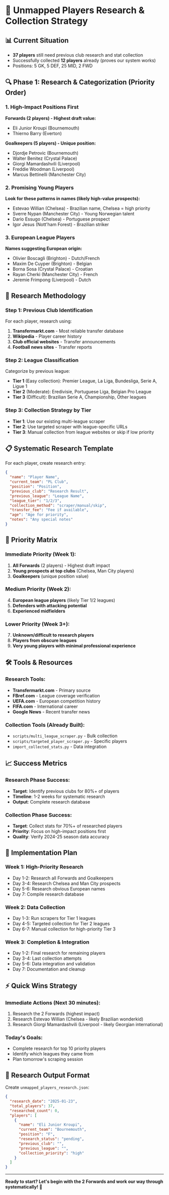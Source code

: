 # 🎯 Unmapped Players Research & Collection Strategy

## 📊 **Current Situation**
- **37 players** still need previous club research and stat collection
- Successfully collected **12 players** already (proves our system works)
- Positions: 5 GK, 5 DEF, 25 MID, 2 FWD

## 🔍 **Phase 1: Research & Categorization (Priority Order)**

### **1. High-Impact Positions First**
**Forwards (2 players) - Highest draft value:**
- Eli Junior Kroupi (Bournemouth)
- Thierno Barry (Everton)

**Goalkeepers (5 players) - Unique position:**
- Djordje Petrovic (Bournemouth)
- Walter Benitez (Crystal Palace)  
- Giorgi Mamardashvili (Liverpool)
- Freddie Woodman (Liverpool)
- Marcus Bettinelli (Manchester City)

### **2. Promising Young Players**
**Look for these patterns in names (likely high-value prospects):**
- Estevao Willian (Chelsea) - Brazilian name, Chelsea = high priority
- Sverre Nypan (Manchester City) - Young Norwegian talent
- Dario Essugo (Chelsea) - Portuguese prospect
- Igor Jesus (Nott'ham Forest) - Brazilian striker

### **3. European League Players**
**Names suggesting European origin:**
- Olivier Boscagli (Brighton) - Dutch/French
- Maxim De Cuyper (Brighton) - Belgian  
- Borna Sosa (Crystal Palace) - Croatian
- Rayan Cherki (Manchester City) - French
- Jeremie Frimpong (Liverpool) - Dutch

## 🔬 **Research Methodology**

### **Step 1: Previous Club Identification**
For each player, research using:
1. **Transfermarkt.com** - Most reliable transfer database
2. **Wikipedia** - Player career history
3. **Club official websites** - Transfer announcements
4. **Football news sites** - Transfer reports

### **Step 2: League Classification** 
Categorize by previous league:
- **Tier 1** (Easy collection): Premier League, La Liga, Bundesliga, Serie A, Ligue 1
- **Tier 2** (Moderate): Eredivisie, Portuguese Liga, Belgian Pro League
- **Tier 3** (Difficult): Brazilian Serie A, Championship, Other leagues

### **Step 3: Collection Strategy by Tier**
- **Tier 1**: Use our existing multi-league scraper
- **Tier 2**: Use targeted scraper with league-specific URLs
- **Tier 3**: Manual collection from league websites or skip if low priority

## 📋 **Systematic Research Template**

For each player, create research entry:
```json
{
  "name": "Player Name",
  "current_team": "PL Club",
  "position": "Position",
  "previous_club": "Research Result",
  "previous_league": "League Name",
  "league_tier": "1/2/3",
  "collection_method": "scraper/manual/skip",
  "transfer_fee": "Fee if available",
  "age": "Age for priority",
  "notes": "Any special notes"
}
```

## 🎯 **Priority Matrix**

### **Immediate Priority (Week 1):**
1. **All Forwards** (2 players) - Highest draft impact
2. **Young prospects at top clubs** (Chelsea, Man City players)
3. **Goalkeepers** (unique position value)

### **Medium Priority (Week 2):**
4. **European league players** (likely Tier 1/2 leagues)
5. **Defenders with attacking potential**
6. **Experienced midfielders**

### **Lower Priority (Week 3+):**
7. **Unknown/difficult to research players**
8. **Players from obscure leagues**
9. **Very young players with minimal professional experience**

## 🛠️ **Tools & Resources**

### **Research Tools:**
- **Transfermarkt.com** - Primary source
- **FBref.com** - League coverage verification
- **UEFA.com** - European competition history
- **FIFA.com** - International career
- **Google News** - Recent transfer news

### **Collection Tools (Already Built):**
- `scripts/multi_league_scraper.py` - Bulk collection
- `scripts/targeted_player_scraper.py` - Specific players
- `import_collected_stats.py` - Data integration

## 📈 **Success Metrics**

### **Research Phase Success:**
- **Target**: Identify previous clubs for 80%+ of players
- **Timeline**: 1-2 weeks for systematic research
- **Output**: Complete research database

### **Collection Phase Success:**  
- **Target**: Collect stats for 70%+ of researched players
- **Priority**: Focus on high-impact positions first
- **Quality**: Verify 2024-25 season data accuracy

## 🚀 **Implementation Plan**

### **Week 1: High-Priority Research**
- Day 1-2: Research all Forwards and Goalkeepers
- Day 3-4: Research Chelsea and Man City prospects  
- Day 5-6: Research obvious European names
- Day 7: Compile research database

### **Week 2: Data Collection**
- Day 1-3: Run scrapers for Tier 1 leagues
- Day 4-5: Targeted collection for Tier 2 leagues
- Day 6-7: Manual collection for high-priority Tier 3

### **Week 3: Completion & Integration**
- Day 1-2: Final research for remaining players
- Day 3-4: Last collection attempts
- Day 5-6: Data integration and validation
- Day 7: Documentation and cleanup

## ⚡ **Quick Wins Strategy**

### **Immediate Actions (Next 30 minutes):**
1. Research the 2 Forwards (highest impact)
2. Research Estevao Willian (Chelsea - likely Brazilian wonderkid)
3. Research Giorgi Mamardashvili (Liverpool - likely Georgian international)

### **Today's Goals:**
- Complete research for top 10 priority players
- Identify which leagues they came from
- Plan tomorrow's scraping session

## 📝 **Research Output Format**

Create `unmapped_players_research.json`:
```json
{
  "research_date": "2025-01-23",
  "total_players": 37,
  "researched_count": 0,
  "players": [
    {
      "name": "Eli Junior Kroupi",
      "current_team": "Bournemouth", 
      "position": "F",
      "research_status": "pending",
      "previous_club": "",
      "previous_league": "",
      "collection_priority": "high"
    }
  ]
}
```

---

**Ready to start? Let's begin with the 2 Forwards and work our way through systematically!** 🎯 